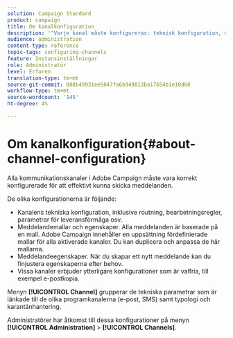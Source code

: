 ```yaml
---
solution: Campaign Standard
product: campaign
title: Om kanalkonfiguration
description: '"Varje kanal måste konfigureras: teknisk konfiguration, meddelandeegenskaper och mallar."'
audience: administration
content-type: reference
topic-tags: configuring-channels
feature: Instansinställningar
role: Administratör
level: Erfaren
translation-type: tm+mt
source-git-commit: 088b49931ee5047fa6b949813ba17654b1e10d60
workflow-type: tm+mt
source-wordcount: '145'
ht-degree: 4%

---
```



# Om kanalkonfiguration{#about-channel-configuration}

Alla kommunikationskanaler i Adobe Campaign måste vara korrekt konfigurerade för att effektivt kunna skicka meddelanden.

De olika konfigurationerna är följande:

* Kanalens tekniska konfiguration, inklusive routning, bearbetningsregler, parametrar för leveransförmåga osv.
* Meddelandemallar och egenskaper. Alla meddelanden är baserade på en mall. Adobe Campaign innehåller en uppsättning fördefinierade mallar för alla aktiverade kanaler. Du kan duplicera och anpassa de här mallarna.
* Meddelandeegenskaper. När du skapar ett nytt meddelande kan du finjustera egenskaperna efter behov.
* Vissa kanaler erbjuder ytterligare konfigurationer som är valfria, till exempel e-postkopia.

Menyn **[!UICONTROL Channel]** grupperar de tekniska parametrar som är länkade till de olika programkanalerna (e-post, SMS) samt typologi och karantänhantering.

Administratörer har åtkomst till dessa konfigurationer på menyn **[!UICONTROL Administration]** > **[!UICONTROL Channels]**.
